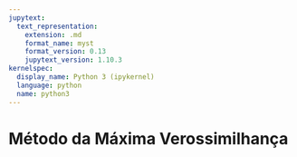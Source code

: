 ```yaml
---
jupytext:
  text_representation:
    extension: .md
    format_name: myst
    format_version: 0.13
    jupytext_version: 1.10.3
kernelspec:
  display_name: Python 3 (ipykernel)
  language: python
  name: python3
---
```


# Método da Máxima Verossimilhança


```{video} https://www.youtube.com/embed/XepXtl9YKwc?si=QFrvwSjnXZGV8mJB
```
